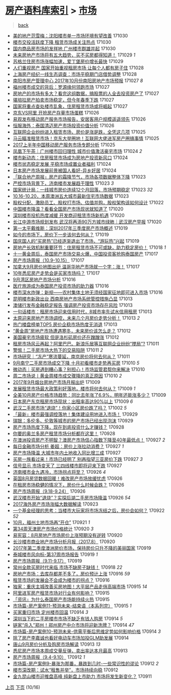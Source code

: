 [房产语料库索引](../../README.md)  > [市场](市场.md)
====
> [back](../README.md)

- [美的地产范雪梅：沈阳楼市单一市场环境有望改善](http://jkwz.applinzi.com/ittc/7030196408517395473.html#%E7%BE%8E%E7%9A%84%E5%9C%B0%E4%BA%A7%E8%8C%83%E9%9B%AA%E6%A2%85%EF%BC%9A%E6%B2%88%E9%98%B3%E6%A5%BC%E5%B8%82%E5%8D%95%E4%B8%80%E5%B8%82%E5%9C%BA%E7%8E%AF%E5%A2%83%E6%9C%89%E6%9C%9B%E6%94%B9%E5%96%84) 171030  
- [楼市交投活跃度下降 租赁市场成关注热点](http://jkwz.applinzi.com/ittc/7030181481639576592.html#%E6%A5%BC%E5%B8%82%E4%BA%A4%E6%8A%95%E6%B4%BB%E8%B7%83%E5%BA%A6%E4%B8%8B%E9%99%8D+%E7%A7%9F%E8%B5%81%E5%B8%82%E5%9C%BA%E6%88%90%E5%85%B3%E6%B3%A8%E7%83%AD%E7%82%B9) 171030  
- [国内商品房市场的发祥地 广州楼市群雄并起](http://jkwz.applinzi.com/ittc/7030170106875872273.html#%E5%9B%BD%E5%86%85%E5%95%86%E5%93%81%E6%88%BF%E5%B8%82%E5%9C%BA%E7%9A%84%E5%8F%91%E7%A5%A5%E5%9C%B0+%E5%B9%BF%E5%B7%9E%E6%A5%BC%E5%B8%82%E7%BE%A4%E9%9B%84%E5%B9%B6%E8%B5%B7) 171030  
- [未来房地产市场将有五大趋势，买不买房都得知道！](http://jkwz.applinzi.com/ittc/7029973848777294865.html#%E6%9C%AA%E6%9D%A5%E6%88%BF%E5%9C%B0%E4%BA%A7%E5%B8%82%E5%9C%BA%E5%B0%86%E6%9C%89%E4%BA%94%E5%A4%A7%E8%B6%8B%E5%8A%BF%EF%BC%8C%E4%B9%B0%E4%B8%8D%E4%B9%B0%E6%88%BF%E9%83%BD%E5%BE%97%E7%9F%A5%E9%81%93%EF%BC%81) 171029 *1* 
- [苏格兰住房市场涨幅加速，爱丁堡房价增长最快](http://jkwz.applinzi.com/ittc/7029820093796713488.html#%E8%8B%8F%E6%A0%BC%E5%85%B0%E4%BD%8F%E6%88%BF%E5%B8%82%E5%9C%BA%E6%B6%A8%E5%B9%85%E5%8A%A0%E9%80%9F%EF%BC%8C%E7%88%B1%E4%B8%81%E5%A0%A1%E6%88%BF%E4%BB%B7%E5%A2%9E%E9%95%BF%E6%9C%80%E5%BF%AB) 171029  
- [人们重视房产 国家开始重视租房市场 让每个人都有房子住](http://jkwz.applinzi.com/ittc/7029494477998261264.html#%E4%BA%BA%E4%BB%AC%E9%87%8D%E8%A7%86%E6%88%BF%E4%BA%A7+%E5%9B%BD%E5%AE%B6%E5%BC%80%E5%A7%8B%E9%87%8D%E8%A7%86%E7%A7%9F%E6%88%BF%E5%B8%82%E5%9C%BA+%E8%AE%A9%E6%AF%8F%E4%B8%AA%E4%BA%BA%E9%83%BD%E6%9C%89%E6%88%BF%E5%AD%90%E4%BD%8F) 171028  
- [上海房产经纪一线生态调查：市场平稳期门店借势调整](http://jkwz.applinzi.com/ittc/7029393834587456529.html#%E4%B8%8A%E6%B5%B7%E6%88%BF%E4%BA%A7%E7%BB%8F%E7%BA%AA%E4%B8%80%E7%BA%BF%E7%94%9F%E6%80%81%E8%B0%83%E6%9F%A5%EF%BC%9A%E5%B8%82%E5%9C%BA%E5%B9%B3%E7%A8%B3%E6%9C%9F%E9%97%A8%E5%BA%97%E5%80%9F%E5%8A%BF%E8%B0%83%E6%95%B4) 171028  
- [南阳市房产管理中心 2017年10月份南阳房地产市场预报](http://jkwz.applinzi.com/ittc/7029213555679822865.html#%E5%8D%97%E9%98%B3%E5%B8%82%E6%88%BF%E4%BA%A7%E7%AE%A1%E7%90%86%E4%B8%AD%E5%BF%83+2017%E5%B9%B410%E6%9C%88%E4%BB%BD%E5%8D%97%E9%98%B3%E6%88%BF%E5%9C%B0%E4%BA%A7%E5%B8%82%E5%9C%BA%E9%A2%84%E6%8A%A5) 171027 *8* 
- [福州楼市成交的背后：罗源缘何领跑市场](http://jkwz.applinzi.com/ittc/7029155286873539600.html#%E7%A6%8F%E5%B7%9E%E6%A5%BC%E5%B8%82%E6%88%90%E4%BA%A4%E7%9A%84%E8%83%8C%E5%90%8E%EF%BC%9A%E7%BD%97%E6%BA%90%E7%BC%98%E4%BD%95%E9%A2%86%E8%B7%91%E5%B8%82%E5%9C%BA) 171027  
- [房地产的市场有多大？看完这组数据，搞股票的人全去投资房产了](http://jkwz.applinzi.com/ittc/7029147850603234321.html#%E6%88%BF%E5%9C%B0%E4%BA%A7%E7%9A%84%E5%B8%82%E5%9C%BA%E6%9C%89%E5%A4%9A%E5%A4%A7%EF%BC%9F%E7%9C%8B%E5%AE%8C%E8%BF%99%E7%BB%84%E6%95%B0%E6%8D%AE%EF%BC%8C%E6%90%9E%E8%82%A1%E7%A5%A8%E7%9A%84%E4%BA%BA%E5%85%A8%E5%8E%BB%E6%8A%95%E8%B5%84%E6%88%BF%E4%BA%A7%E4%BA%86) 171027  
- [堪培拉房产拍卖市场稳定，但今年春季下跌](http://jkwz.applinzi.com/ittc/7029068914686952465.html#%E5%A0%AA%E5%9F%B9%E6%8B%89%E6%88%BF%E4%BA%A7%E6%8B%8D%E5%8D%96%E5%B8%82%E5%9C%BA%E7%A8%B3%E5%AE%9A%EF%BC%8C%E4%BD%86%E4%BB%8A%E5%B9%B4%E6%98%A5%E5%AD%A3%E4%B8%8B%E8%B7%8C) 171027  
- [国家将重点查处楼市乱象，住房租赁市场或将崛起](http://jkwz.applinzi.com/ittc/7029061060294870033.html#%E5%9B%BD%E5%AE%B6%E5%B0%86%E9%87%8D%E7%82%B9%E6%9F%A5%E5%A4%84%E6%A5%BC%E5%B8%82%E4%B9%B1%E8%B1%A1%EF%BC%8C%E4%BD%8F%E6%88%BF%E7%A7%9F%E8%B5%81%E5%B8%82%E5%9C%BA%E6%88%96%E5%B0%86%E5%B4%9B%E8%B5%B7) 171027  
- [京东VS阿里 开抢房产存量市场蛋糕](http://jkwz.applinzi.com/ittc/7028800908547326992.html#%E4%BA%AC%E4%B8%9CVS%E9%98%BF%E9%87%8C+%E5%BC%80%E6%8A%A2%E6%88%BF%E4%BA%A7%E5%AD%98%E9%87%8F%E5%B8%82%E5%9C%BA%E8%9B%8B%E7%B3%95) 171026  
- [易观发布移动房产服务市场报告，安居客用户规模遥遥领先](http://jkwz.applinzi.com/ittc/7028780574620255248.html#%E6%98%93%E8%A7%82%E5%8F%91%E5%B8%83%E7%A7%BB%E5%8A%A8%E6%88%BF%E4%BA%A7%E6%9C%8D%E5%8A%A1%E5%B8%82%E5%9C%BA%E6%8A%A5%E5%91%8A%EF%BC%8C%E5%AE%89%E5%B1%85%E5%AE%A2%E7%94%A8%E6%88%B7%E8%A7%84%E6%A8%A1%E9%81%A5%E9%81%A5%E9%A2%86%E5%85%88) 171026  
- [恒服海外：泰国清迈房产市场投资价值分析](http://jkwz.applinzi.com/ittc/7028764500013089808.html#%E6%81%92%E6%9C%8D%E6%B5%B7%E5%A4%96%EF%BC%9A%E6%B3%B0%E5%9B%BD%E6%B8%85%E8%BF%88%E6%88%BF%E4%BA%A7%E5%B8%82%E5%9C%BA%E6%8A%95%E8%B5%84%E4%BB%B7%E5%80%BC%E5%88%86%E6%9E%90) 171026  
- [互联网企业纷纷进入租赁市场，房价是涨是跌，全凭这几项](http://jkwz.applinzi.com/ittc/7028502239201723409.html#%E4%BA%92%E8%81%94%E7%BD%91%E4%BC%81%E4%B8%9A%E7%BA%B7%E7%BA%B7%E8%BF%9B%E5%85%A5%E7%A7%9F%E8%B5%81%E5%B8%82%E5%9C%BA%EF%BC%8C%E6%88%BF%E4%BB%B7%E6%98%AF%E6%B6%A8%E6%98%AF%E8%B7%8C%EF%BC%8C%E5%85%A8%E5%87%AD%E8%BF%99%E5%87%A0%E9%A1%B9) 171025  
- [马云瞄准租赁市场！京东大举圈地！互联网大佬进军房产圈搞事情](http://jkwz.applinzi.com/ittc/7028419889738548240.html#%E9%A9%AC%E4%BA%91%E7%9E%84%E5%87%86%E7%A7%9F%E8%B5%81%E5%B8%82%E5%9C%BA%EF%BC%81%E4%BA%AC%E4%B8%9C%E5%A4%A7%E4%B8%BE%E5%9C%88%E5%9C%B0%EF%BC%81%E4%BA%92%E8%81%94%E7%BD%91%E5%A4%A7%E4%BD%AC%E8%BF%9B%E5%86%9B%E6%88%BF%E4%BA%A7%E5%9C%88%E6%90%9E%E4%BA%8B%E6%83%85) 171025  
- [2017上半年中国移动房产服务市场专题分析](http://jkwz.applinzi.com/ittc/7028333545934816272.html#2017%E4%B8%8A%E5%8D%8A%E5%B9%B4%E4%B8%AD%E5%9B%BD%E7%A7%BB%E5%8A%A8%E6%88%BF%E4%BA%A7%E6%9C%8D%E5%8A%A1%E5%B8%82%E5%9C%BA%E4%B8%93%E9%A2%98%E5%88%86%E6%9E%90) 171025  
- [凤凰下午茶｜广州楼市回归理性 城市价值激活豪宅市场](http://jkwz.applinzi.com/ittc/7028123641001280529.html#%E5%87%A4%E5%87%B0%E4%B8%8B%E5%8D%88%E8%8C%B6%EF%BD%9C%E5%B9%BF%E5%B7%9E%E6%A5%BC%E5%B8%82%E5%9B%9E%E5%BD%92%E7%90%86%E6%80%A7+%E5%9F%8E%E5%B8%82%E4%BB%B7%E5%80%BC%E6%BF%80%E6%B4%BB%E8%B1%AA%E5%AE%85%E5%B8%82%E5%9C%BA) 171024 *2* 
- [楼市新动态：住房租赁市场成为房地产投资新风口](http://jkwz.applinzi.com/ittc/7028068378911179793.html#%E6%A5%BC%E5%B8%82%E6%96%B0%E5%8A%A8%E6%80%81%EF%BC%9A%E4%BD%8F%E6%88%BF%E7%A7%9F%E8%B5%81%E5%B8%82%E5%9C%BA%E6%88%90%E4%B8%BA%E6%88%BF%E5%9C%B0%E4%BA%A7%E6%8A%95%E8%B5%84%E6%96%B0%E9%A3%8E%E5%8F%A3) 171024  
- [楼市状态稳定发展 平稳市场成置业者福利](http://jkwz.applinzi.com/ittc/7028051124093977616.html#%E6%A5%BC%E5%B8%82%E7%8A%B6%E6%80%81%E7%A8%B3%E5%AE%9A%E5%8F%91%E5%B1%95+%E5%B9%B3%E7%A8%B3%E5%B8%82%E5%9C%BA%E6%88%90%E7%BD%AE%E4%B8%9A%E8%80%85%E7%A6%8F%E5%88%A9) 171024  
- [日本房产市场发展前景被国人看好-异乡好居](http://jkwz.applinzi.com/ittc/7027965249360249873.html#%E6%97%A5%E6%9C%AC%E6%88%BF%E4%BA%A7%E5%B8%82%E5%9C%BA%E5%8F%91%E5%B1%95%E5%89%8D%E6%99%AF%E8%A2%AB%E5%9B%BD%E4%BA%BA%E7%9C%8B%E5%A5%BD-%E5%BC%82%E4%B9%A1%E5%A5%BD%E5%B1%85) 171024  
- [「联合地产周报」房产的霜降节气，市场各项数据整体下降](http://jkwz.applinzi.com/ittc/7027697372010906640.html#%E3%80%8C%E8%81%94%E5%90%88%E5%9C%B0%E4%BA%A7%E5%91%A8%E6%8A%A5%E3%80%8D%E6%88%BF%E4%BA%A7%E7%9A%84%E9%9C%9C%E9%99%8D%E8%8A%82%E6%B0%94%EF%BC%8C%E5%B8%82%E5%9C%BA%E5%90%84%E9%A1%B9%E6%95%B0%E6%8D%AE%E6%95%B4%E4%BD%93%E4%B8%8B%E9%99%8D) 171023  
- [严控市场背景下，济南楼市发展趋于理性](http://jkwz.applinzi.com/ittc/7027689906615354384.html#%E4%B8%A5%E6%8E%A7%E5%B8%82%E5%9C%BA%E8%83%8C%E6%99%AF%E4%B8%8B%EF%BC%8C%E6%B5%8E%E5%8D%97%E6%A5%BC%E5%B8%82%E5%8F%91%E5%B1%95%E8%B6%8B%E4%BA%8E%E7%90%86%E6%80%A7) 171023 *3* 
- [国家统计局：一线城市房价连续12个月回落，市场预期稳定](http://jkwz.applinzi.com/ittc/7027582865892705297.html#%E5%9B%BD%E5%AE%B6%E7%BB%9F%E8%AE%A1%E5%B1%80%EF%BC%9A%E4%B8%80%E7%BA%BF%E5%9F%8E%E5%B8%82%E6%88%BF%E4%BB%B7%E8%BF%9E%E7%BB%AD12%E4%B8%AA%E6%9C%88%E5%9B%9E%E8%90%BD%EF%BC%8C%E5%B8%82%E5%9C%BA%E9%A2%84%E6%9C%9F%E7%A8%B3%E5%AE%9A) 171023 *32* 
- [10.16-10.20，本周澳洲五大城市最新住宅市场数据](http://jkwz.applinzi.com/ittc/7027580834679358481.html#10.16-10.20%EF%BC%8C%E6%9C%AC%E5%91%A8%E6%BE%B3%E6%B4%B2%E4%BA%94%E5%A4%A7%E5%9F%8E%E5%B8%82%E6%9C%80%E6%96%B0%E4%BD%8F%E5%AE%85%E5%B8%82%E5%9C%BA%E6%95%B0%E6%8D%AE) 171023  
- [股权分配、激励员工、股权打市场、估值并购，股权架构该如何设计](http://jkwz.applinzi.com/ittc/7027237066532979728.html#%E8%82%A1%E6%9D%83%E5%88%86%E9%85%8D%E3%80%81%E6%BF%80%E5%8A%B1%E5%91%98%E5%B7%A5%E3%80%81%E8%82%A1%E6%9D%83%E6%89%93%E5%B8%82%E5%9C%BA%E3%80%81%E4%BC%B0%E5%80%BC%E5%B9%B6%E8%B4%AD%EF%BC%8C%E8%82%A1%E6%9D%83%E6%9E%B6%E6%9E%84%E8%AF%A5%E5%A6%82%E4%BD%95%E8%AE%BE%E8%AE%A1) 171022  
- [中国楼市降温？看看全国房产市场现状就知道了](http://jkwz.applinzi.com/ittc/7026591727236940816.html#%E4%B8%AD%E5%9B%BD%E6%A5%BC%E5%B8%82%E9%99%8D%E6%B8%A9%EF%BC%9F%E7%9C%8B%E7%9C%8B%E5%85%A8%E5%9B%BD%E6%88%BF%E4%BA%A7%E5%B8%82%E5%9C%BA%E7%8E%B0%E7%8A%B6%E5%B0%B1%E7%9F%A5%E9%81%93%E4%BA%86) 171020  
- [深圳楼市投机热度减缓 开发商迎租赁市场新机遇](http://jkwz.applinzi.com/ittc/7026501345752908816.html#%E6%B7%B1%E5%9C%B3%E6%A5%BC%E5%B8%82%E6%8A%95%E6%9C%BA%E7%83%AD%E5%BA%A6%E5%87%8F%E7%BC%93+%E5%BC%80%E5%8F%91%E5%95%86%E8%BF%8E%E7%A7%9F%E8%B5%81%E5%B8%82%E5%9C%BA%E6%96%B0%E6%9C%BA%E9%81%87) 171020  
- [长江中游市场规划发布 武汉将再添90万方城市绿肺｜武汉房产早报](http://jkwz.applinzi.com/ittc/7026457393171530769.html#%E9%95%BF%E6%B1%9F%E4%B8%AD%E6%B8%B8%E5%B8%82%E5%9C%BA%E8%A7%84%E5%88%92%E5%8F%91%E5%B8%83+%E6%AD%A6%E6%B1%89%E5%B0%86%E5%86%8D%E6%B7%BB90%E4%B8%87%E6%96%B9%E5%9F%8E%E5%B8%82%E7%BB%BF%E8%82%BA%EF%BD%9C%E6%AD%A6%E6%B1%89%E6%88%BF%E4%BA%A7%E6%97%A9%E6%8A%A5) 171020  
- [第一太平戴维斯：深圳2017年三季度房产市场概述](http://jkwz.applinzi.com/ittc/7026252524070372369.html#%E7%AC%AC%E4%B8%80%E5%A4%AA%E5%B9%B3%E6%88%B4%E7%BB%B4%E6%96%AF%EF%BC%9A%E6%B7%B1%E5%9C%B32017%E5%B9%B4%E4%B8%89%E5%AD%A3%E5%BA%A6%E6%88%BF%E4%BA%A7%E5%B8%82%E5%9C%BA%E6%A6%82%E8%BF%B0) 171019  
- [如今的市场下，房价下一步该何去何从？](http://jkwz.applinzi.com/ittc/7026148155039679504.html#%E5%A6%82%E4%BB%8A%E7%9A%84%E5%B8%82%E5%9C%BA%E4%B8%8B%EF%BC%8C%E6%88%BF%E4%BB%B7%E4%B8%8B%E4%B8%80%E6%AD%A5%E8%AF%A5%E4%BD%95%E5%8E%BB%E4%BD%95%E4%BB%8E%EF%BC%9F) 171019  
- [国庆国人的“买房热”已经逐渐退出了市场，“游玩热”兴起](http://jkwz.applinzi.com/ittc/7026083875737043985.html#%E5%9B%BD%E5%BA%86%E5%9B%BD%E4%BA%BA%E7%9A%84%E2%80%9C%E4%B9%B0%E6%88%BF%E7%83%AD%E2%80%9D%E5%B7%B2%E7%BB%8F%E9%80%90%E6%B8%90%E9%80%80%E5%87%BA%E4%BA%86%E5%B8%82%E5%9C%BA%EF%BC%8C%E2%80%9C%E6%B8%B8%E7%8E%A9%E7%83%AD%E2%80%9D%E5%85%B4%E8%B5%B7) 171019  
- [房地产长效机制重要环节：住房租赁市场不可或缺，助力稳定房价！](http://jkwz.applinzi.com/ittc/7025826900960871441.html#%E6%88%BF%E5%9C%B0%E4%BA%A7%E9%95%BF%E6%95%88%E6%9C%BA%E5%88%B6%E9%87%8D%E8%A6%81%E7%8E%AF%E8%8A%82%EF%BC%9A%E4%BD%8F%E6%88%BF%E7%A7%9F%E8%B5%81%E5%B8%82%E5%9C%BA%E4%B8%8D%E5%8F%AF%E6%88%96%E7%BC%BA%EF%BC%8C%E5%8A%A9%E5%8A%9B%E7%A8%B3%E5%AE%9A%E6%88%BF%E4%BB%B7%EF%BC%81) 171018 *1* 
- [十一黄金周后，泰国房产市场交易火爆，中国投资客抢购泰国房产](http://jkwz.applinzi.com/ittc/7025349170527994896.html#%E5%8D%81%E4%B8%80%E9%BB%84%E9%87%91%E5%91%A8%E5%90%8E%EF%BC%8C%E6%B3%B0%E5%9B%BD%E6%88%BF%E4%BA%A7%E5%B8%82%E5%9C%BA%E4%BA%A4%E6%98%93%E7%81%AB%E7%88%86%EF%BC%8C%E4%B8%AD%E5%9B%BD%E6%8A%95%E8%B5%84%E5%AE%A2%E6%8A%A2%E8%B4%AD%E6%B3%B0%E5%9B%BD%E6%88%BF%E4%BA%A7) 171017  
- [房产市场周报（10.9-10.15）](http://jkwz.applinzi.com/ittc/7025340417921516560.html#%E6%88%BF%E4%BA%A7%E5%B8%82%E5%9C%BA%E5%91%A8%E6%8A%A5%EF%BC%8810.9-10.15%EF%BC%89) 171017  
- [加拿大9月房价地图出炉 温哥华地产市场就一个字：涨！](http://jkwz.applinzi.com/ittc/7025310918236439569.html#%E5%8A%A0%E6%8B%BF%E5%A4%A79%E6%9C%88%E6%88%BF%E4%BB%B7%E5%9C%B0%E5%9B%BE%E5%87%BA%E7%82%89+%E6%B8%A9%E5%93%A5%E5%8D%8E%E5%9C%B0%E4%BA%A7%E5%B8%82%E5%9C%BA%E5%B0%B1%E4%B8%80%E4%B8%AA%E5%AD%97%EF%BC%9A%E6%B6%A8%EF%BC%81) 171017  
- [10年悉尼房产走势会是买家市场吗？](http://jkwz.applinzi.com/ittc/7025187580755313681.html#10%E5%B9%B4%E6%82%89%E5%B0%BC%E6%88%BF%E4%BA%A7%E8%B5%B0%E5%8A%BF%E4%BC%9A%E6%98%AF%E4%B9%B0%E5%AE%B6%E5%B8%82%E5%9C%BA%E5%90%97%EF%BC%9F) 171017  
- [9月湾区房地产市场分析](http://jkwz.applinzi.com/ittc/7025048113658725393.html#9%E6%9C%88%E6%B9%BE%E5%8C%BA%E6%88%BF%E5%9C%B0%E4%BA%A7%E5%B8%82%E5%9C%BA%E5%88%86%E6%9E%90) 171016  
- [医疗旅游成为泰国房产投资市场的助力器](http://jkwz.applinzi.com/ittc/7025002036477821969.html#%E5%8C%BB%E7%96%97%E6%97%85%E6%B8%B8%E6%88%90%E4%B8%BA%E6%B3%B0%E5%9B%BD%E6%88%BF%E4%BA%A7%E6%8A%95%E8%B5%84%E5%B8%82%E5%9C%BA%E7%9A%84%E5%8A%A9%E5%8A%9B%E5%99%A8) 171016  
- [楼市深水炸弹：新规——农村集体土地无须经国家征地即可进入市场](http://jkwz.applinzi.com/ittc/7024834953244836881.html#%E6%A5%BC%E5%B8%82%E6%B7%B1%E6%B0%B4%E7%82%B8%E5%BC%B9%EF%BC%9A%E6%96%B0%E8%A7%84%E2%80%94%E2%80%94%E5%86%9C%E6%9D%91%E9%9B%86%E4%BD%93%E5%9C%9F%E5%9C%B0%E6%97%A0%E9%A1%BB%E7%BB%8F%E5%9B%BD%E5%AE%B6%E5%BE%81%E5%9C%B0%E5%8D%B3%E5%8F%AF%E8%BF%9B%E5%85%A5%E5%B8%82%E5%9C%BA) 171016  
- [昆明楼市新政出台 西南房地产市场系统管控措施凸显](http://jkwz.applinzi.com/ittc/7024008685834208272.html#%E6%98%86%E6%98%8E%E6%A5%BC%E5%B8%82%E6%96%B0%E6%94%BF%E5%87%BA%E5%8F%B0+%E8%A5%BF%E5%8D%97%E6%88%BF%E5%9C%B0%E4%BA%A7%E5%B8%82%E5%9C%BA%E7%B3%BB%E7%BB%9F%E7%AE%A1%E6%8E%A7%E6%8E%AA%E6%96%BD%E5%87%B8%E6%98%BE) 171013  
- [澳储行发布金融稳定报告 强调房产投资市场存在风险](http://jkwz.applinzi.com/ittc/7023957190094881808.html#%E6%BE%B3%E5%82%A8%E8%A1%8C%E5%8F%91%E5%B8%83%E9%87%91%E8%9E%8D%E7%A8%B3%E5%AE%9A%E6%8A%A5%E5%91%8A+%E5%BC%BA%E8%B0%83%E6%88%BF%E4%BA%A7%E6%8A%95%E8%B5%84%E5%B8%82%E5%9C%BA%E5%AD%98%E5%9C%A8%E9%A3%8E%E9%99%A9) 171013  
- [一句话楼市：租房市场迎来信用时代，8城市率先试水信用租房](http://jkwz.applinzi.com/ittc/7023914849246118928.html#%E4%B8%80%E5%8F%A5%E8%AF%9D%E6%A5%BC%E5%B8%82%EF%BC%9A%E7%A7%9F%E6%88%BF%E5%B8%82%E5%9C%BA%E8%BF%8E%E6%9D%A5%E4%BF%A1%E7%94%A8%E6%97%B6%E4%BB%A3%EF%BC%8C8%E5%9F%8E%E5%B8%82%E7%8E%87%E5%85%88%E8%AF%95%E6%B0%B4%E4%BF%A1%E7%94%A8%E7%A7%9F%E6%88%BF) 171013  
- [太原迎来房地产市场调控，未来几个月房价走势分析！](http://jkwz.applinzi.com/ittc/7023888033663943697.html#%E5%A4%AA%E5%8E%9F%E8%BF%8E%E6%9D%A5%E6%88%BF%E5%9C%B0%E4%BA%A7%E5%B8%82%E5%9C%BA%E8%B0%83%E6%8E%A7%EF%BC%8C%E6%9C%AA%E6%9D%A5%E5%87%A0%E4%B8%AA%E6%9C%88%E6%88%BF%E4%BB%B7%E8%B5%B0%E5%8A%BF%E5%88%86%E6%9E%90%EF%BC%81) 171013 *2* 
- [热门楼盘榜单TOP5 房价企稳市场热度无消退](http://jkwz.applinzi.com/ittc/7023705864719041552.html#%E7%83%AD%E9%97%A8%E6%A5%BC%E7%9B%98%E6%A6%9C%E5%8D%95TOP5+%E6%88%BF%E4%BB%B7%E4%BC%81%E7%A8%B3%E5%B8%82%E5%9C%BA%E7%83%AD%E5%BA%A6%E6%97%A0%E6%B6%88%E9%80%80) 171013  
- [“黄金周”房地产市场遭遇寒冬，未来房价该怎么走？](http://jkwz.applinzi.com/ittc/7023703223888774160.html#%E2%80%9C%E9%BB%84%E9%87%91%E5%91%A8%E2%80%9D%E6%88%BF%E5%9C%B0%E4%BA%A7%E5%B8%82%E5%9C%BA%E9%81%AD%E9%81%87%E5%AF%92%E5%86%AC%EF%BC%8C%E6%9C%AA%E6%9D%A5%E6%88%BF%E4%BB%B7%E8%AF%A5%E6%80%8E%E4%B9%88%E8%B5%B0%EF%BC%9F) 171012  
- [美国豪宅市场疲软 但是洛杉矶房价还在蹭蹭涨](http://jkwz.applinzi.com/ittc/7023562393630802960.html#%E7%BE%8E%E5%9B%BD%E8%B1%AA%E5%AE%85%E5%B8%82%E5%9C%BA%E7%96%B2%E8%BD%AF+%E4%BD%86%E6%98%AF%E6%B4%9B%E6%9D%89%E7%9F%B6%E6%88%BF%E4%BB%B7%E8%BF%98%E5%9C%A8%E8%B9%AD%E8%B9%AD%E6%B6%A8) 171012  
- [租房市场风云再起？阿里巴巴、新浪乐居等互联网企业纷纷“搅局”?](http://jkwz.applinzi.com/ittc/7023196128504448016.html#%E7%A7%9F%E6%88%BF%E5%B8%82%E5%9C%BA%E9%A3%8E%E4%BA%91%E5%86%8D%E8%B5%B7%EF%BC%9F%E9%98%BF%E9%87%8C%E5%B7%B4%E5%B7%B4%E3%80%81%E6%96%B0%E6%B5%AA%E4%B9%90%E5%B1%85%E7%AD%89%E4%BA%92%E8%81%94%E7%BD%91%E4%BC%81%E4%B8%9A%E7%BA%B7%E7%BA%B7%E2%80%9C%E6%90%85%E5%B1%80%E2%80%9D%3F) 171011  
- [警惕！二手房市场大热下的交易陷阱](http://jkwz.applinzi.com/ittc/7023187305173615633.html#%E8%AD%A6%E6%83%95%EF%BC%81%E4%BA%8C%E6%89%8B%E6%88%BF%E5%B8%82%E5%9C%BA%E5%A4%A7%E7%83%AD%E4%B8%8B%E7%9A%84%E4%BA%A4%E6%98%93%E9%99%B7%E9%98%B1) 171011 *2* 
- [市场研究｜“冻产”寒流蔓延，南京房价将何去何从？](http://jkwz.applinzi.com/ittc/7023124315950810129.html#%E5%B8%82%E5%9C%BA%E7%A0%94%E7%A9%B6%EF%BD%9C%E2%80%9C%E5%86%BB%E4%BA%A7%E2%80%9D%E5%AF%92%E6%B5%81%E8%94%93%E5%BB%B6%EF%BC%8C%E5%8D%97%E4%BA%AC%E6%88%BF%E4%BB%B7%E5%B0%86%E4%BD%95%E5%8E%BB%E4%BD%95%E4%BB%8E%EF%BC%9F) 171011  
- [9月南宁二手房市场成交下降 十月初看楼市走势再买房](http://jkwz.applinzi.com/ittc/7022850410027680785.html#9%E6%9C%88%E5%8D%97%E5%AE%81%E4%BA%8C%E6%89%8B%E6%88%BF%E5%B8%82%E5%9C%BA%E6%88%90%E4%BA%A4%E4%B8%8B%E9%99%8D+%E5%8D%81%E6%9C%88%E5%88%9D%E7%9C%8B%E6%A5%BC%E5%B8%82%E8%B5%B0%E5%8A%BF%E5%86%8D%E4%B9%B0%E6%88%BF) 171010 *5* 
- [微动态｜买房遇到糟心事？别担心！市场监管君帮你来解决](http://jkwz.applinzi.com/ittc/7022779910660293649.html#%E5%BE%AE%E5%8A%A8%E6%80%81%EF%BD%9C%E4%B9%B0%E6%88%BF%E9%81%87%E5%88%B0%E7%B3%9F%E5%BF%83%E4%BA%8B%EF%BC%9F%E5%88%AB%E6%8B%85%E5%BF%83%EF%BC%81%E5%B8%82%E5%9C%BA%E7%9B%91%E7%AE%A1%E5%90%9B%E5%B8%AE%E4%BD%A0%E6%9D%A5%E8%A7%A3%E5%86%B3) 171010  
- [周二市场说丨黄金周楼市成交骤降的真正原因](http://jkwz.applinzi.com/ittc/7022737037185254416.html#%E5%91%A8%E4%BA%8C%E5%B8%82%E5%9C%BA%E8%AF%B4%E4%B8%A8%E9%BB%84%E9%87%91%E5%91%A8%E6%A5%BC%E5%B8%82%E6%88%90%E4%BA%A4%E9%AA%A4%E9%99%8D%E7%9A%84%E7%9C%9F%E6%AD%A3%E5%8E%9F%E5%9B%A0) 171010 *2* 
- [2017年9月烟台房地产市场月报出炉](http://jkwz.applinzi.com/ittc/7022488463021179920.html#2017%E5%B9%B49%E6%9C%88%E7%83%9F%E5%8F%B0%E6%88%BF%E5%9C%B0%E4%BA%A7%E5%B8%82%E5%9C%BA%E6%9C%88%E6%8A%A5%E5%87%BA%E7%82%89) 171009  
- [发展租赁市场最大政策利好落地，楼市将何去何从？](http://jkwz.applinzi.com/ittc/7022467172100736016.html#%E5%8F%91%E5%B1%95%E7%A7%9F%E8%B5%81%E5%B8%82%E5%9C%BA%E6%9C%80%E5%A4%A7%E6%94%BF%E7%AD%96%E5%88%A9%E5%A5%BD%E8%90%BD%E5%9C%B0%EF%BC%8C%E6%A5%BC%E5%B8%82%E5%B0%86%E4%BD%95%E5%8E%BB%E4%BD%95%E4%BB%8E%EF%BC%9F) 171009 *1* 
- [全美10月房产价格市场趋势：同比去年涨了6.9%，明年还能涨多少？](http://jkwz.applinzi.com/ittc/7022384582769509392.html#%E5%85%A8%E7%BE%8E10%E6%9C%88%E6%88%BF%E4%BA%A7%E4%BB%B7%E6%A0%BC%E5%B8%82%E5%9C%BA%E8%B6%8B%E5%8A%BF%EF%BC%9A%E5%90%8C%E6%AF%94%E5%8E%BB%E5%B9%B4%E6%B6%A8%E4%BA%866.9%25%EF%BC%8C%E6%98%8E%E5%B9%B4%E8%BF%98%E8%83%BD%E6%B6%A8%E5%A4%9A%E5%B0%91%EF%BC%9F) 171009  
- [日本房产东京租房市场现状：出租率高达90%以上](http://jkwz.applinzi.com/ittc/7022366100988363793.html#%E6%97%A5%E6%9C%AC%E6%88%BF%E4%BA%A7%E4%B8%9C%E4%BA%AC%E7%A7%9F%E6%88%BF%E5%B8%82%E5%9C%BA%E7%8E%B0%E7%8A%B6%EF%BC%9A%E5%87%BA%E7%A7%9F%E7%8E%87%E9%AB%98%E8%BE%BE90%25%E4%BB%A5%E4%B8%8A) 171009 *6* 
- [武汉二手房市场“退烧”！你家小区房价跌了吗？](http://jkwz.applinzi.com/ittc/7019797455099659280.html#%E6%AD%A6%E6%B1%89%E4%BA%8C%E6%89%8B%E6%88%BF%E5%B8%82%E5%9C%BA%E2%80%9C%E9%80%80%E7%83%A7%E2%80%9D%EF%BC%81%E4%BD%A0%E5%AE%B6%E5%B0%8F%E5%8C%BA%E6%88%BF%E4%BB%B7%E8%B7%8C%E4%BA%86%E5%90%97%EF%BC%9F) 171002 *5* 
- [「最新」楼市最强调控落地！集体建设用地进入市场！](http://jkwz.applinzi.com/ittc/7018807340827149329.html#%E3%80%8C%E6%9C%80%E6%96%B0%E3%80%8D%E6%A5%BC%E5%B8%82%E6%9C%80%E5%BC%BA%E8%B0%83%E6%8E%A7%E8%90%BD%E5%9C%B0%EF%BC%81%E9%9B%86%E4%BD%93%E5%BB%BA%E8%AE%BE%E7%94%A8%E5%9C%B0%E8%BF%9B%E5%85%A5%E5%B8%82%E5%9C%BA%EF%BC%81) 170929  
- [瑞银：多伦多、伦敦等城市的房产市场已经出现泡沫](http://jkwz.applinzi.com/ittc/7018662612802470928.html#%E7%91%9E%E9%93%B6%EF%BC%9A%E5%A4%9A%E4%BC%A6%E5%A4%9A%E3%80%81%E4%BC%A6%E6%95%A6%E7%AD%89%E5%9F%8E%E5%B8%82%E7%9A%84%E6%88%BF%E4%BA%A7%E5%B8%82%E5%9C%BA%E5%B7%B2%E7%BB%8F%E5%87%BA%E7%8E%B0%E6%B3%A1%E6%B2%AB) 170929  
- [房产市场热度下降，现在到底投资什么才赚钱？](http://jkwz.applinzi.com/ittc/7018425601843790865.html#%E6%88%BF%E4%BA%A7%E5%B8%82%E5%9C%BA%E7%83%AD%E5%BA%A6%E4%B8%8B%E9%99%8D%EF%BC%8C%E7%8E%B0%E5%9C%A8%E5%88%B0%E5%BA%95%E6%8A%95%E8%B5%84%E4%BB%80%E4%B9%88%E6%89%8D%E8%B5%9A%E9%92%B1%EF%BC%9F) 170928  
- [你要的奥兰多房产租赁市场分析都在这里！](http://jkwz.applinzi.com/ittc/7018295795915424785.html#%E4%BD%A0%E8%A6%81%E7%9A%84%E5%A5%A5%E5%85%B0%E5%A4%9A%E6%88%BF%E4%BA%A7%E7%A7%9F%E8%B5%81%E5%B8%82%E5%9C%BA%E5%88%86%E6%9E%90%E9%83%BD%E5%9C%A8%E8%BF%99%E9%87%8C%EF%BC%81) 170928  
- [在澳洲投资房产不明智？澳房产市场信心指数下降至40年最低点！](http://jkwz.applinzi.com/ittc/7018088039774159889.html#%E5%9C%A8%E6%BE%B3%E6%B4%B2%E6%8A%95%E8%B5%84%E6%88%BF%E4%BA%A7%E4%B8%8D%E6%98%8E%E6%99%BA%EF%BC%9F%E6%BE%B3%E6%88%BF%E4%BA%A7%E5%B8%82%E5%9C%BA%E4%BF%A1%E5%BF%83%E6%8C%87%E6%95%B0%E4%B8%8B%E9%99%8D%E8%87%B340%E5%B9%B4%E6%9C%80%E4%BD%8E%E7%82%B9%EF%BC%81) 170927 *2* 
- [每日金融市场分析 姜超：房价上涨拉动消费？](http://jkwz.applinzi.com/ittc/7018022444500255760.html#%E6%AF%8F%E6%97%A5%E9%87%91%E8%9E%8D%E5%B8%82%E5%9C%BA%E5%88%86%E6%9E%90+%E5%A7%9C%E8%B6%85%EF%BC%9A%E6%88%BF%E4%BB%B7%E4%B8%8A%E6%B6%A8%E6%8B%89%E5%8A%A8%E6%B6%88%E8%B4%B9%EF%BC%9F) 170927 *1* 
- [房产市场降温 大城市年内土地收入同比增三成](http://jkwz.applinzi.com/ittc/7017983425833862160.html#%E6%88%BF%E4%BA%A7%E5%B8%82%E5%9C%BA%E9%99%8D%E6%B8%A9+%E5%A4%A7%E5%9F%8E%E5%B8%82%E5%B9%B4%E5%86%85%E5%9C%9F%E5%9C%B0%E6%94%B6%E5%85%A5%E5%90%8C%E6%AF%94%E5%A2%9E%E4%B8%89%E6%88%90) 170927  
- [买房一族看过来！市场已经明了 别再指望三亚房价下跌](http://jkwz.applinzi.com/ittc/7017939363714040849.html#%E4%B9%B0%E6%88%BF%E4%B8%80%E6%97%8F%E7%9C%8B%E8%BF%87%E6%9D%A5%EF%BC%81%E5%B8%82%E5%9C%BA%E5%B7%B2%E7%BB%8F%E6%98%8E%E4%BA%86+%E5%88%AB%E5%86%8D%E6%8C%87%E6%9C%9B%E4%B8%89%E4%BA%9A%E6%88%BF%E4%BB%B7%E4%B8%8B%E8%B7%8C) 170927 *3* 
- [信号显示 市场变天了 三四线楼市即将迎来下跌](http://jkwz.applinzi.com/ittc/7017928722051761168.html#%E4%BF%A1%E5%8F%B7%E6%98%BE%E7%A4%BA+%E5%B8%82%E5%9C%BA%E5%8F%98%E5%A4%A9%E4%BA%86+%E4%B8%89%E5%9B%9B%E7%BA%BF%E6%A5%BC%E5%B8%82%E5%8D%B3%E5%B0%86%E8%BF%8E%E6%9D%A5%E4%B8%8B%E8%B7%8C) 170927  
- [济南楼市金九遇冷，市场拐点将至？](http://jkwz.applinzi.com/ittc/7017721582473184273.html#%E6%B5%8E%E5%8D%97%E6%A5%BC%E5%B8%82%E9%87%91%E4%B9%9D%E9%81%87%E5%86%B7%EF%BC%8C%E5%B8%82%E5%9C%BA%E6%8B%90%E7%82%B9%E5%B0%86%E8%87%B3%EF%BC%9F) 170926 *4* 
- [英国8月房贷数据回暖！难改房产市场放缓忧虑](http://jkwz.applinzi.com/ittc/7017714978176631824.html#%E8%8B%B1%E5%9B%BD8%E6%9C%88%E6%88%BF%E8%B4%B7%E6%95%B0%E6%8D%AE%E5%9B%9E%E6%9A%96%EF%BC%81%E9%9A%BE%E6%94%B9%E6%88%BF%E4%BA%A7%E5%B8%82%E5%9C%BA%E6%94%BE%E7%BC%93%E5%BF%A7%E8%99%91) 170926  
- [在租房市场稳健的情况下，房价什么时候会跌？](http://jkwz.applinzi.com/ittc/7017553193146516496.html#%E5%9C%A8%E7%A7%9F%E6%88%BF%E5%B8%82%E5%9C%BA%E7%A8%B3%E5%81%A5%E7%9A%84%E6%83%85%E5%86%B5%E4%B8%8B%EF%BC%8C%E6%88%BF%E4%BB%B7%E4%BB%80%E4%B9%88%E6%97%B6%E5%80%99%E4%BC%9A%E8%B7%8C%EF%BC%9F) 170926  
- [房产市场周报（9.18-9.24）](http://jkwz.applinzi.com/ittc/7017305099884561425.html#%E6%88%BF%E4%BA%A7%E5%B8%82%E5%9C%BA%E5%91%A8%E6%8A%A5%EF%BC%889.18-9.24%EF%BC%89) 170926  
- [武汉楼市开始“退烧”？实探后湖二手房市场降温](http://jkwz.applinzi.com/ittc/7017537487298364432.html#%E6%AD%A6%E6%B1%89%E6%A5%BC%E5%B8%82%E5%BC%80%E5%A7%8B%E2%80%9C%E9%80%80%E7%83%A7%E2%80%9D%EF%BC%9F%E5%AE%9E%E6%8E%A2%E5%90%8E%E6%B9%96%E4%BA%8C%E6%89%8B%E6%88%BF%E5%B8%82%E5%9C%BA%E9%99%8D%E6%B8%A9) 170926 *54* 
- [2017海外房产市场涨幅大数据解读](http://jkwz.applinzi.com/ittc/7016541693363618833.html#2017%E6%B5%B7%E5%A4%96%E6%88%BF%E4%BA%A7%E5%B8%82%E5%9C%BA%E6%B6%A8%E5%B9%85%E5%A4%A7%E6%95%B0%E6%8D%AE%E8%A7%A3%E8%AF%BB) 170923  
- [一个基金经理的思考：当楼市大玩家将市场冻结之后，房价会如何？](http://jkwz.applinzi.com/ittc/7016102304321897489.html#%E4%B8%80%E4%B8%AA%E5%9F%BA%E9%87%91%E7%BB%8F%E7%90%86%E7%9A%84%E6%80%9D%E8%80%83%EF%BC%9A%E5%BD%93%E6%A5%BC%E5%B8%82%E5%A4%A7%E7%8E%A9%E5%AE%B6%E5%B0%86%E5%B8%82%E5%9C%BA%E5%86%BB%E7%BB%93%E4%B9%8B%E5%90%8E%EF%BC%8C%E6%88%BF%E4%BB%B7%E4%BC%9A%E5%A6%82%E4%BD%95%EF%BC%9F) 170922 *52* 
- [10月，福州土地市场再“开仓”](http://jkwz.applinzi.com/ittc/7015692440546313233.html#10%E6%9C%88%EF%BC%8C%E7%A6%8F%E5%B7%9E%E5%9C%9F%E5%9C%B0%E5%B8%82%E5%9C%BA%E5%86%8D%E2%80%9C%E5%BC%80%E4%BB%93%E2%80%9D) 170921 *1* 
- [第34周天津房产市场价格统计](http://jkwz.applinzi.com/ittc/7015480422161712145.html#%E7%AC%AC34%E5%91%A8%E5%A4%A9%E6%B4%A5%E6%88%BF%E4%BA%A7%E5%B8%82%E5%9C%BA%E4%BB%B7%E6%A0%BC%E7%BB%9F%E8%AE%A1) 170920 *3* 
- [易宪容：8月房地产市场房价上涨预期没有逆转](http://jkwz.applinzi.com/ittc/7015396015845409809.html#%E6%98%93%E5%AE%AA%E5%AE%B9%EF%BC%9A8%E6%9C%88%E6%88%BF%E5%9C%B0%E4%BA%A7%E5%B8%82%E5%9C%BA%E6%88%BF%E4%BB%B7%E4%B8%8A%E6%B6%A8%E9%A2%84%E6%9C%9F%E6%B2%A1%E6%9C%89%E9%80%86%E8%BD%AC) 170920  
- [长沙楼市商业地产市场分析月报（2017.8）](http://jkwz.applinzi.com/ittc/7015325338564035601.html#%E9%95%BF%E6%B2%99%E6%A5%BC%E5%B8%82%E5%95%86%E4%B8%9A%E5%9C%B0%E4%BA%A7%E5%B8%82%E5%9C%BA%E5%88%86%E6%9E%90%E6%9C%88%E6%8A%A5%EF%BC%882017.8%EF%BC%89) 170920  
- [2017年第二季度澳洲房价市场，保持房价只升不降的美丽国家](http://jkwz.applinzi.com/ittc/7015077137944675345.html#2017%E5%B9%B4%E7%AC%AC%E4%BA%8C%E5%AD%A3%E5%BA%A6%E6%BE%B3%E6%B4%B2%E6%88%BF%E4%BB%B7%E5%B8%82%E5%9C%BA%EF%BC%8C%E4%BF%9D%E6%8C%81%E6%88%BF%E4%BB%B7%E5%8F%AA%E5%8D%87%E4%B8%8D%E9%99%8D%E7%9A%84%E7%BE%8E%E4%B8%BD%E5%9B%BD%E5%AE%B6) 170919  
- [泰城楼市风向标-第37周市场报告](http://jkwz.applinzi.com/ittc/7014964724641563664.html#%E6%B3%B0%E5%9F%8E%E6%A5%BC%E5%B8%82%E9%A3%8E%E5%90%91%E6%A0%87-%E7%AC%AC37%E5%91%A8%E5%B8%82%E5%9C%BA%E6%8A%A5%E5%91%8A) 170919 *1* 
- [房产市场周报（9.11-9.17）](http://jkwz.applinzi.com/ittc/7014693574539740177.html#%E6%88%BF%E4%BA%A7%E5%B8%82%E5%9C%BA%E5%91%A8%E6%8A%A5%EF%BC%889.11-9.17%EF%BC%89) 170919  
- [常州全款买房时代来临 市场不缺房子缺钱！](http://jkwz.applinzi.com/ittc/7014676129041089553.html#%E5%B8%B8%E5%B7%9E%E5%85%A8%E6%AC%BE%E4%B9%B0%E6%88%BF%E6%97%B6%E4%BB%A3%E6%9D%A5%E4%B8%B4+%E5%B8%82%E5%9C%BA%E4%B8%8D%E7%BC%BA%E6%88%BF%E5%AD%90%E7%BC%BA%E9%92%B1%EF%BC%81) 170918 *22* 
- [房地产市场：去库存都差不多了，房价预计上涨](http://jkwz.applinzi.com/ittc/7013587983687746577.html#%E6%88%BF%E5%9C%B0%E4%BA%A7%E5%B8%82%E5%9C%BA%EF%BC%9A%E5%8E%BB%E5%BA%93%E5%AD%98%E9%83%BD%E5%B7%AE%E4%B8%8D%E5%A4%9A%E4%BA%86%EF%BC%8C%E6%88%BF%E4%BB%B7%E9%A2%84%E8%AE%A1%E4%B8%8A%E6%B6%A8) 170916 *59* 
- [租赁市场的发展会不会成为楼市的拐点？](http://jkwz.applinzi.com/ittc/7013921341298967569.html#%E7%A7%9F%E8%B5%81%E5%B8%82%E5%9C%BA%E7%9A%84%E5%8F%91%E5%B1%95%E4%BC%9A%E4%B8%8D%E4%BC%9A%E6%88%90%E4%B8%BA%E6%A5%BC%E5%B8%82%E7%9A%84%E6%8B%90%E7%82%B9%EF%BC%9F) 170916  
- [独家：重庆主城改善买房地图！大平层产品走俏高端市场](http://jkwz.applinzi.com/ittc/7013602370599257104.html#%E7%8B%AC%E5%AE%B6%EF%BC%9A%E9%87%8D%E5%BA%86%E4%B8%BB%E5%9F%8E%E6%94%B9%E5%96%84%E4%B9%B0%E6%88%BF%E5%9C%B0%E5%9B%BE%EF%BC%81%E5%A4%A7%E5%B9%B3%E5%B1%82%E4%BA%A7%E5%93%81%E8%B5%B0%E4%BF%8F%E9%AB%98%E7%AB%AF%E5%B8%82%E5%9C%BA) 170915 *14* 
- [阿里进军房产租赁市场对行业有何影响？](http://jkwz.applinzi.com/ittc/7013532605759357968.html#%E9%98%BF%E9%87%8C%E8%BF%9B%E5%86%9B%E6%88%BF%E4%BA%A7%E7%A7%9F%E8%B5%81%E5%B8%82%E5%9C%BA%E5%AF%B9%E8%A1%8C%E4%B8%9A%E6%9C%89%E4%BD%95%E5%BD%B1%E5%93%8D%EF%BC%9F) 170915  
- [「资讯」为什么泰国房产市场能持续火热](http://jkwz.applinzi.com/ittc/7013467455291393040.html#%E3%80%8C%E8%B5%84%E8%AE%AF%E3%80%8D%E4%B8%BA%E4%BB%80%E4%B9%88%E6%B3%B0%E5%9B%BD%E6%88%BF%E4%BA%A7%E5%B8%82%E5%9C%BA%E8%83%BD%E6%8C%81%E7%BB%AD%E7%81%AB%E7%83%AD) 170915  
- [市场篇-房产案例11-预测未来-结束语（本系列完）](http://jkwz.applinzi.com/ittc/7013265389566559248.html#%E5%B8%82%E5%9C%BA%E7%AF%87-%E6%88%BF%E4%BA%A7%E6%A1%88%E4%BE%8B11-%E9%A2%84%E6%B5%8B%E6%9C%AA%E6%9D%A5-%E7%BB%93%E6%9D%9F%E8%AF%AD%EF%BC%88%E6%9C%AC%E7%B3%BB%E5%88%97%E5%AE%8C%EF%BC%89) 170915 *1* 
- [买家重归市场 定州楼市回温](http://jkwz.applinzi.com/ittc/7013185386824860689.html#%E4%B9%B0%E5%AE%B6%E9%87%8D%E5%BD%92%E5%B8%82%E5%9C%BA+%E5%AE%9A%E5%B7%9E%E6%A5%BC%E5%B8%82%E5%9B%9E%E6%B8%A9) 170914 *3* 
- [深圳当下的二手房楼市市场不缺乏有钱人购房](http://jkwz.applinzi.com/ittc/7013084203145757713.html#%E6%B7%B1%E5%9C%B3%E5%BD%93%E4%B8%8B%E7%9A%84%E4%BA%8C%E6%89%8B%E6%88%BF%E6%A5%BC%E5%B8%82%E5%B8%82%E5%9C%BA%E4%B8%8D%E7%BC%BA%E4%B9%8F%E6%9C%89%E9%92%B1%E4%BA%BA%E8%B4%AD%E6%88%BF) 170914 *5* 
- [链家“杀入”郑州！郑州房产中介市场将迎新洗牌？](http://jkwz.applinzi.com/ittc/7013075497158968337.html#%E9%93%BE%E5%AE%B6%E2%80%9C%E6%9D%80%E5%85%A5%E2%80%9D%E9%83%91%E5%B7%9E%EF%BC%81%E9%83%91%E5%B7%9E%E6%88%BF%E4%BA%A7%E4%B8%AD%E4%BB%8B%E5%B8%82%E5%9C%BA%E5%B0%86%E8%BF%8E%E6%96%B0%E6%B4%97%E7%89%8C%EF%BC%9F) 170914 *47* 
- [市场篇-房产案例10-预测未来-供需平衡后思维定势如何影响价格](http://jkwz.applinzi.com/ittc/7012816922394231825.html#%E5%B8%82%E5%9C%BA%E7%AF%87-%E6%88%BF%E4%BA%A7%E6%A1%88%E4%BE%8B10-%E9%A2%84%E6%B5%8B%E6%9C%AA%E6%9D%A5-%E4%BE%9B%E9%9C%80%E5%B9%B3%E8%A1%A1%E5%90%8E%E6%80%9D%E7%BB%B4%E5%AE%9A%E5%8A%BF%E5%A6%82%E4%BD%95%E5%BD%B1%E5%93%8D%E4%BB%B7%E6%A0%BC) 170914 *3* 
- [除了房产李嘉诚也看好电动车市场加投GLM助发展](http://jkwz.applinzi.com/ittc/7013040341626913808.html#%E9%99%A4%E4%BA%86%E6%88%BF%E4%BA%A7%E6%9D%8E%E5%98%89%E8%AF%9A%E4%B9%9F%E7%9C%8B%E5%A5%BD%E7%94%B5%E5%8A%A8%E8%BD%A6%E5%B8%82%E5%9C%BA%E5%8A%A0%E6%8A%95GLM%E5%8A%A9%E5%8F%91%E5%B1%95) 170914  
- [唐山9月房价分析及购房市场解读](http://jkwz.applinzi.com/ittc/7012878957098304528.html#%E5%94%90%E5%B1%B19%E6%9C%88%E6%88%BF%E4%BB%B7%E5%88%86%E6%9E%90%E5%8F%8A%E8%B4%AD%E6%88%BF%E5%B8%82%E5%9C%BA%E8%A7%A3%E8%AF%BB) 170913 *13* 
- [悉尼房产市场本周成交量反弹，卖出率达本月最高](http://jkwz.applinzi.com/ittc/7012727850556458001.html#%E6%82%89%E5%B0%BC%E6%88%BF%E4%BA%A7%E5%B8%82%E5%9C%BA%E6%9C%AC%E5%91%A8%E6%88%90%E4%BA%A4%E9%87%8F%E5%8F%8D%E5%BC%B9%EF%BC%8C%E5%8D%96%E5%87%BA%E7%8E%87%E8%BE%BE%E6%9C%AC%E6%9C%88%E6%9C%80%E9%AB%98) 170913  
- [房产市场周报（9.4-9.10）](http://jkwz.applinzi.com/ittc/7012111937557758992.html#%E6%88%BF%E4%BA%A7%E5%B8%82%E5%9C%BA%E5%91%A8%E6%8A%A5%EF%BC%889.4-9.10%EF%BC%89) 170912 *1* 
- [市场篇-房产案例9-暴涨为那番，暴跌到几时-一些常识性的谬论](http://jkwz.applinzi.com/ittc/7012072222930502672.html#%E5%B8%82%E5%9C%BA%E7%AF%87-%E6%88%BF%E4%BA%A7%E6%A1%88%E4%BE%8B9-%E6%9A%B4%E6%B6%A8%E4%B8%BA%E9%82%A3%E7%95%AA%EF%BC%8C%E6%9A%B4%E8%B7%8C%E5%88%B0%E5%87%A0%E6%97%B6-%E4%B8%80%E4%BA%9B%E5%B8%B8%E8%AF%86%E6%80%A7%E7%9A%84%E8%B0%AC%E8%AE%BA) 170912 *2* 
- [楼市深改期：试水“租售并举”，市场持续向稳](http://jkwz.applinzi.com/ittc/7012242946211185425.html#%E6%A5%BC%E5%B8%82%E6%B7%B1%E6%94%B9%E6%9C%9F%EF%BC%9A%E8%AF%95%E6%B0%B4%E2%80%9C%E7%A7%9F%E5%94%AE%E5%B9%B6%E4%B8%BE%E2%80%9D%EF%BC%8C%E5%B8%82%E5%9C%BA%E6%8C%81%E7%BB%AD%E5%90%91%E7%A8%B3) 170912  
- [金九昆山楼市迎推盘高峰 纯新盘上市助力 市场将发生新变化？](http://jkwz.applinzi.com/ittc/7012189846007972881.html#%E9%87%91%E4%B9%9D%E6%98%86%E5%B1%B1%E6%A5%BC%E5%B8%82%E8%BF%8E%E6%8E%A8%E7%9B%98%E9%AB%98%E5%B3%B0+%E7%BA%AF%E6%96%B0%E7%9B%98%E4%B8%8A%E5%B8%82%E5%8A%A9%E5%8A%9B+%E5%B8%82%E5%9C%BA%E5%B0%86%E5%8F%91%E7%94%9F%E6%96%B0%E5%8F%98%E5%8C%96%EF%BC%9F) 170911  


 [上页](市场11.md) [下页](市场9.md)          (10/16)